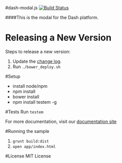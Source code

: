 #dash-modal.js
[![Build Status](https://travis-ci.org/samaritanministries/dash-modal.js.svg?branch=master)](https://travis-ci.org/samaritanministries/dash-modal.js)

####This is the modal for the Dash platform.

# Releasing a New Version

Steps to release a new version:

1. Update the [change log](/CHANGELOG.md).
2. Run `./bower_deploy.sh`

#Setup
* install node/npm
* npm install
* bower install
* npm install testem -g

#Tests
Run ```testem```

For more documentation, visit our [documentation site](http://developers.samaritanministries.org/developers/dash-modal.js/)

#Running the sample

1. `grunt build:dist`
1. `open app/index.html`

#License
MIT License

